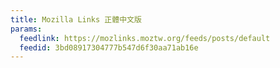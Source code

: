 ```yaml
---
title: Mozilla Links 正體中文版
params:
  feedlink: https://mozlinks.moztw.org/feeds/posts/default
  feedid: 3bd08917304777b547d6f30aa71ab16e
---
```


